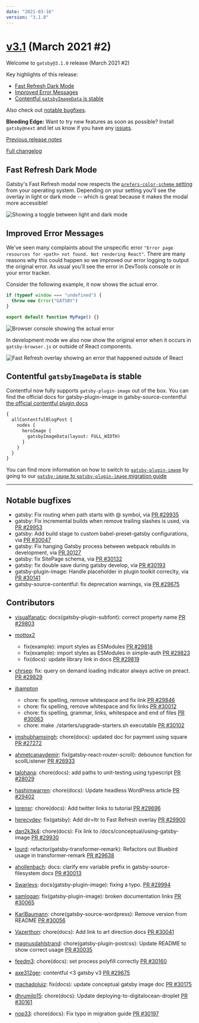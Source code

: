 ```yaml
---
date: "2021-03-16"
version: "3.1.0"
---
```


# [v3.1](https://github.com/gatsbyjs/gatsby/compare/gatsby@3.1.0-next.0...gatsby@3.1.0) (March 2021 #2)

Welcome to `gatsby@3.1.0` release (March 2021 #2)

Key highlights of this release:

- [Fast Refresh Dark Mode](#fast-refresh-dark-mode)
- [Improved Error Messages](#improved-error-messages)
- [Contentful `gatsbyImageData` is stable](#contentful-gatsbyimagedata-is-stable)

Also check out [notable bugfixes](#notable-bugfixes).

**Bleeding Edge:** Want to try new features as soon as possible? Install `gatsby@next` and let us know
if you have any [issues](https://github.com/gatsbyjs/gatsby/issues).

[Previous release notes](/docs/reference/release-notes/v3.0)

[Full changelog](https://github.com/gatsbyjs/gatsby/compare/gatsby@3.1.0-next.0...gatsby@3.1.0)

## Fast Refresh Dark Mode

Gatsby's Fast Refresh modal now respects the [`prefers-color-scheme` setting](https://developer.mozilla.org/en-US/docs/Web/CSS/@media/prefers-color-scheme) from your operating system. Depending on your setting you'll see the overlay in light or dark mode -- which is great because it makes the modal more accessible!

![Showing a toggle between light and dark mode](https://user-images.githubusercontent.com/16143594/111284667-9faee400-8640-11eb-87c3-0015d439d894.gif)

## Improved Error Messages

We've seen many complaints about the unspecific error `"Error page resources for <path> not found. Not rendering React"`. There are many reasons why this could happen so we improved our error logging to output the original error. As usual you'll see the error in DevTools console or in your error tracker.

Consider the following example, it now shows the actual error.

```js
if (typeof window === "undefined") {
  throw new Error("GATSBY")
}

export default function MyPage() {}
```

![Browser console showing the actual error](https://user-images.githubusercontent.com/1120926/109872417-afa3ec80-7c6c-11eb-83dc-1d061fd4cd97.png)

In development mode we also now show the original error when it occurs in `gatsby-browser.js` or outside of React components.

![Fast Refresh overlay showing an error that happened outside of React](https://user-images.githubusercontent.com/1120926/110111666-fe5a9f00-7db0-11eb-8d2a-d9a7f2709f24.png)

## Contentful `gatsbyImageData` is stable

Contentful now fully supports `gatsby-plugin-image` out of the box. You can find the official docs for gatsby-plugin-image in gatsby-source-contentful [the official contentful plugin docs](https://www.gatsbyjs.com/plugins/gatsby-source-contentful/#using-the-new-gatsby-image-plugin)

```graphql
{
  allContentfulBlogPost {
    nodes {
      heroImage {
        gatsbyImageData(layout: FULL_WIDTH)
      }
    }
  }
}
```

You can find more information on how to switch to [`gatsby-plugin-image`](https://www.gatsbyjs.com/plugins/gatsby-plugin-image/#dynamic-images) by going to our [`gatsby-image` to `gatsby-plugin-image` migration guide](https://www.gatsbyjs.com/docs/reference/release-notes/image-migration-guide/)

---

## Notable bugfixes

- gatsby: Fix routing when path starts with @ symbol, via [PR #29935](https://github.com/gatsbyjs/gatsby/pull/29935)
- gatsby: Fix incremental builds when remove trailing slashes is used, via [PR #29953](https://github.com/gatsbyjs/gatsby/pull/29953)
- gatsby: Add build stage to custom babel-preset-gatsby configurations, via [PR #30047](https://github.com/gatsbyjs/gatsby/pull/30047)
- gatsby: Fix hanging Gatsby process between webpack rebuilds in development, via [PR 30127](https://github.com/gatsbyjs/gatsby/pull/30127)
- gatsby: fix SitePage schema, via [PR #30132](https://github.com/gatsbyjs/gatsby/pull/30132)
- gatsby: fix double save during gatsby develop, via [PR #30193](https://github.com/gatsbyjs/gatsby/pull/30193)
- gatsby-plugin-image: Handle placeholder in plugin toolkit correclty, via [PR #30141](https://github.com/gatsbyjs/gatsby/pull/30141)
- gatsby-source-contentful: fix deprecation warnings, via [PR #29675](https://github.com/gatsbyjs/gatsby/pull/29675)

## Contributors

- [visualfanatic](https://github.com/visualfanatic): docs(gatsby-plugin-subfont): correct property name [PR #29803](https://github.com/gatsbyjs/gatsby/pull/29803)
- [mottox2](https://github.com/mottox2)

  - fix(example): import styles as ESModules [PR #29818](https://github.com/gatsbyjs/gatsby/pull/29818)
  - fix(example): import styles as ESModules in simple-auth [PR #29823](https://github.com/gatsbyjs/gatsby/pull/29823)
  - fix(docs): update library link in docs [PR #29819](https://github.com/gatsbyjs/gatsby/pull/29819)

- [chrsep](https://github.com/chrsep): fix: query on demand loading indicator always active on preact. [PR #29829](https://github.com/gatsbyjs/gatsby/pull/29829)
- [jbampton](https://github.com/jbampton)

  - chore: fix spelling, remove whitespace and fix link [PR #29846](https://github.com/gatsbyjs/gatsby/pull/29846)
  - chore: fix spelling, remove whitespace and fix links [PR #30012](https://github.com/gatsbyjs/gatsby/pull/30012)
  - chore: fix spelling, grammar, links, whitespace and end of files [PR #30063](https://github.com/gatsbyjs/gatsby/pull/30063)
  - chore: make ./starters/upgrade-starters.sh executable [PR #30102](https://github.com/gatsbyjs/gatsby/pull/30102)

- [imshubhamsingh](https://github.com/imshubhamsingh): chore(docs): updated doc for payment using square [PR #27272](https://github.com/gatsbyjs/gatsby/pull/27272)
- [ahmetcanaydemir](https://github.com/ahmetcanaydemir): fix(gatsby-react-router-scroll): debounce function for scollListener [PR #26933](https://github.com/gatsbyjs/gatsby/pull/26933)
- [talohana](https://github.com/talohana): chore(docs): add paths to unit-testing using typescript [PR #28029](https://github.com/gatsbyjs/gatsby/pull/28029)
- [hashimwarren](https://github.com/hashimwarren): chore(docs): Update headless WordPress article [PR #29402](https://github.com/gatsbyjs/gatsby/pull/29402)
- [lorensr](https://github.com/lorensr): chore(docs): Add twitter links to tutorial [PR #29696](https://github.com/gatsbyjs/gatsby/pull/29696)
- [herecydev](https://github.com/herecydev): fix(gatsby): Add dir=ltr to Fast Refresh overlay [PR #29900](https://github.com/gatsbyjs/gatsby/pull/29900)
- [dan2k3k4](https://github.com/dan2k3k4): chore(docs): Fix link to /docs/conceptual/using-gatsby-image [PR #29930](https://github.com/gatsbyjs/gatsby/pull/29930)
- [lourd](https://github.com/lourd): refactor(gatsby-transformer-remark): Refactors out Bluebird usage in transformer-remark [PR #29638](https://github.com/gatsbyjs/gatsby/pull/29638)
- [ahollenbach](https://github.com/ahollenbach): docs: clarify env variable prefix in gatsby-source-filesystem docs [PR #30013](https://github.com/gatsbyjs/gatsby/pull/30013)
- [Swarleys](https://github.com/Swarleys): docs(gatsby-plugin-image): fixing a typo. [PR #29994](https://github.com/gatsbyjs/gatsby/pull/29994)
- [samlogan](https://github.com/samlogan): fix(gatsby-plugin-image): broken documentation links [PR #30065](https://github.com/gatsbyjs/gatsby/pull/30065)
- [KarlBaumann](https://github.com/KarlBaumann): chore(gatsby-source-wordpress): Remove version from README [PR #30056](https://github.com/gatsbyjs/gatsby/pull/30056)
- [Vazerthon](https://github.com/Vazerthon): chore(docs): Add link to art direction docs [PR #30041](https://github.com/gatsbyjs/gatsby/pull/30041)
- [magnusdahlstrand](https://github.com/magnusdahlstrand): chore(gatsby-plugin-postcss): Update README to show correct usage [PR #30035](https://github.com/gatsbyjs/gatsby/pull/30035)
- [feedm3](https://github.com/feedm3): chore(docs): set process polyfill correctly [PR #30160](https://github.com/gatsbyjs/gatsby/pull/30160)
- [axe312ger](https://github.com/axe312ger): contentful <3 gatsby v3 [PR #29675](https://github.com/gatsbyjs/gatsby/pull/29675)
- [machadoluiz](https://github.com/machadoluiz): fix(docs): update conceptual gatsby image doc [PR #30175](https://github.com/gatsbyjs/gatsby/pull/30175)
- [dhrumilp15](https://github.com/dhrumilp15): chore(docs): Update deploying-to-digitalocean-droplet [PR #30161](https://github.com/gatsbyjs/gatsby/pull/30161)
- [nop33](https://github.com/nop33): chore(docs): Fix typo in migration guide [PR #30197](https://github.com/gatsbyjs/gatsby/pull/30197)

